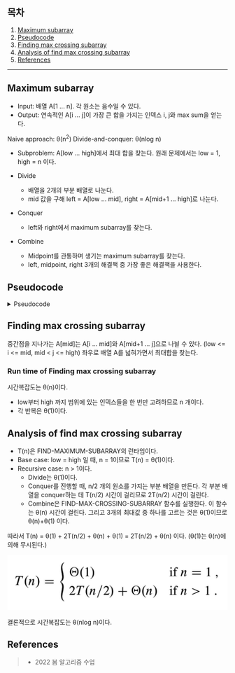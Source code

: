 ## 목차

1. [Maximum subarray](#maximum-subarray)
2. [Pseudocode](#pseudocode)
3. [Finding max crossing subarray](#finding-max-crossing-subarray)
4. [Analysis of find max crossing subarray](#analysis-of-find-max-crossing-subarray)
5. [References](#references)

---

## Maximum subarray
* Input: 배열 A[1 ... n]. 각 원소는 음수일 수 있다.
* Output: 연속적인 A[i ... j]이 가장 큰 합을 가지는 인덱스 i, j와 max sum을 얻는다.

Naive approach: θ(n<sup>2</sup>)
Divide-and-conquer: θ(nlog n)

+ Subproblem: A[low ... high]에서 최대 합을 찾는다. 원래 문제에서는 low = 1, high = n 이다.

+ Divide
    + 배열을 2개의 부분 배열로 나눈다.
    + mid 값을 구해 left = A[low ... mid], right = A[mid+1 ... high]로 나눈다.

+ Conquer
    + left와 right에서 maximum subarray를 찾는다.

+ Combine
    + Midpoint를 관통하며 생기는 maximum subarray를 찾는다.
    + left, midpoint, right 3개의 해결책 중 가장 좋은 해결책을 사용한다.

## Pseudocode

<details><summary> Pseudocode </summary>

### Find maximum subarray

    FIND-MAXIMUM-SUBARRAY(A, low, high)
    if hight == low
        return (low, high, A[low])
    else mid = ⌊(low + high) / 2⌋
        (left-low, left-high, left-sum) = FIND-MAXIMUM-SUBARRAY(A, low, mid)
        (right-low, right-high, right-sum) = FIND-MAXIMUM-SUBARRAY(A, mid+1, hight)
        (cross-low, cross-high, cross-sum) = FIND-MAX-CROSSING-SUBARRAY(A, low, mid, high)
        if left-sum >= right-sum and left-sum >= cross-sum
            return (left-low, left-high, left-sum)
        else if right-sum >= left-sum and right-sum >= cross-sum
            return (right-low, right-high, right-sum)
        else return (cross-low, cross-high, cross-sum)

### Find max crossing subarray

    FIND-MAX-CROSSING-SUBARRAY(A, low, mid, high)
    // Find a maximum subarray of the form A[i ... mid]
    left-sum = -∞
    sum = 0
    for i = mid downto low
        sum = sum + A[i]
        if sum > left-sum
            left-sum = sum
            max-left = i
    
    // Find a maximum subarray of the form A[mid+1 ... j]
    right-sum = -∞
    sum = 0
    for j = mid+1 to high
        sum = sum + A[j]
        if sum > right-sum
            right-sum = sum
            max-right = j
    // Return the indices and the sum of the two subarrays.
    return (max-left, max-right, left-sum + right_sum)

</details>

## Finding max crossing subarray
중간점을 지나가는 A[mid]는 A[i ... mid]와 A[mid+1 ... j]으로 나뉠 수 있다. (low <= i <= mid, mid < j <= high) 좌우로 배열 A를 넓혀가면서 최대합을 찾는다.

### Run time of Finding max crossing subarray
시간복잡도는 θ(n)이다.
* low부터 high 까지 범위에 있는 인덱스들을 한 번만 고려하므로 n 개이다.
* 각 반복은 θ(1)이다.

## Analysis of find max crossing subarray
* T(n)은 FIND-MAXIMUM-SUBARRAY의 런타임이다.
* Base case: low = high 일 때, n = 1이므로 T(n) = θ(1)이다.
* Recursive case: n > 1이다.
    * Divide는 θ(1)이다.
    * Conquer를 진행할 때, n/2 개의 원소를 가지는 부분 배열을 만든다. 각 부분 배열을 conquer하는 데 T(n/2) 시간이 걸리므로 2T(n/2) 시간이 걸린다.
    * Combine은 FIND-MAX-CROSSING-SUBARRAY 함수를 실행한다. 이 함수는 θ(n) 시간이 걸린다. 그리고 3개의 최대값 중 하나를 고르는 것은 θ(1)이므로 θ(n)+θ(1) 이다.

따라서 T(n) = θ(1) + 2T(n/2) + θ(n) + θ(1) = 2T(n/2) + θ(n) 이다. (θ(1)는 θ(n)에 의해 무시된다.)

![](../../image/sorting/divide-and-conquer/maximum-subarray.png)

결론적으로 시간복잡도는 θ(nlog n)이다.

## References
> + 2022 봄 알고리즘 수업